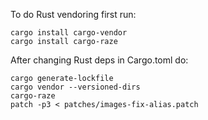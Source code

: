 To do Rust vendoring first run:

    cargo install cargo-vendor
    cargo install cargo-raze

After changing Rust deps in Cargo.toml do:

    cargo generate-lockfile
    cargo vendor --versioned-dirs
    cargo-raze
    patch -p3 < patches/images-fix-alias.patch

